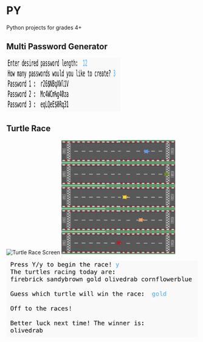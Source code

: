 # PY
Python projects for grades 4+

## Multi Password Generator

<img src="/MultiPasswordGenerator.png" width="300" height="140" />


## Turtle Race

![Turtle Race Screen]()
<img src="/TurtleRace.png" width="300" height="300" />

![Turtle Race Terminal](/TurtleRaceTerminal.png)

